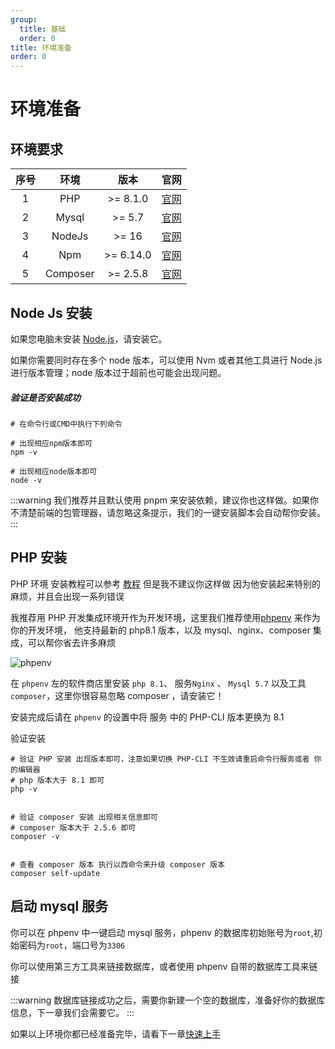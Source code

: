 ```yaml
---
group:
  title: 基础
  order: 0
title: 环境准备
order: 0
---
```


# 环境准备

## 环境要求

| 序号 |   环境   |   版本    |                                     官网                                      |
| :--: | :------: | :-------: | :---------------------------------------------------------------------------: |
|  1   |   PHP    | >= 8.1.0  |   <a href="https://www.php.net/" target="_blank" rel="noreferrer">官网</a>    |
|  2   |  Mysql   |  >= 5.7   | <a href="https://www.mysql.com/cn/" target="_blank" rel="noreferrer">官网</a> |
|  3   |  NodeJs  |   >= 16   |    <a href="https://nodejs.org/" target="_blank" rel="noreferrer">官网</a>    |
|  4   |   Npm    | >= 6.14.0 |  <a href="https://www.npmjs.com/" target="_blank" rel="noreferrer">官网</a>   |
|  5   | Composer | >= 2.5.8  | <a href="https://getcomposer.org/" target="_blank" rel="noreferrer">官网</a>  |

## Node Js 安装

如果您电脑未安装 <a href="https://nodejs.org/" target="_blank" rel="noreferrer">Node.js</a>，请安装它。

如果你需要同时存在多个 node 版本，可以使用 Nvm 或者其他工具进行 Node.js 进行版本管理；node 版本过于超前也可能会出现问题。

##### 验证是否安装成功

```shell
# 在命令行或CMD中执行下列命令

# 出现相应npm版本即可
npm -v

# 出现相应node版本即可
node -v
```

:::warning
我们推荐并且默认使用 pnpm 来安装依赖，建议你也这样做。如果你不清楚前端的包管理器，请忽略这条提示，我们的一键安装脚本会自动帮你安装。
:::

## PHP 安装

PHP 环境 安装教程可以参考 <a href="https://zhuanlan.zhihu.com/p/364743118" target="_blank" rel="noreferrer">教程</a> 但是我不建议你这样做
因为他安装起来特别的麻烦，并且会出现一系列错误

我推荐用 PHP 开发集成环境开作为开发环境，这里我们推荐使用<a href="https://www.phpenv.cn/" target="_blank" rel="noreferrer">phpenv</a> 来作为你的开发环境，
他支持最新的 php8.1 版本，以及 mysql、nginx、composer 集成，可以帮你省去许多麻烦

<img src="https://www.phpenv.cn/usr/themes/phpenv/img/phpenv.png" alt="phpenv">

在 `phpenv` 左的软件商店里安装 `php 8.1`、 服务`Nginx` 、 `Mysql 5.7` 以及工具 `composer`，这里你很容易忽略 composer ，请安装它！

安装完成后请在 `phpenv` 的设置中将 服务 中的 PHP-CLI 版本更换为 8.1

验证安装

```shell
# 验证 PHP 安装 出现版本即可，注意如果切换 PHP-CLI 不生效请重启命令行服务或者 你的编辑器
# php 版本大于 8.1 即可
php -v


# 验证 composer 安装 出现相关信息即可
# composer 版本大于 2.5.6 即可
composer -v


# 查看 composer 版本 执行以西命令来升级 composer 版本
composer self-update

```

## 启动 mysql 服务

你可以在 phpenv 中一键启动 mysql 服务，phpenv 的数据库初始账号为`root`,初始密码为`root`，端口号为`3306`

你可以使用第三方工具来链接数据库，或者使用 phpenv 自带的数据库工具来链接

:::warning
数据库链接成功之后，需要你新建一个空的数据库，准备好你的数据库信息，下一章我们会需要它。
:::

如果以上环境你都已经准备完毕，请看下一章[快速上手](/doc/start)
